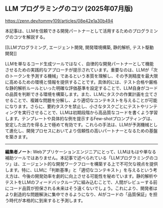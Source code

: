 ## LLM プログラミングのコツ (2025年07月版)

https://zenn.dev/tommy109/articles/08e42e1a30b494

本記事は、LLMを信頼できる開発パートナーとして活用するためのプログラミングのコツを解説する。

[[LLMプログラミング, エージェント開発, 開発環境構築, 静的解析, テスト駆動開発]]

LLMを単なるコード生成ツールではなく、自律的な開発パートナーとして機能させるための実践的なアプローチが提示されています。重要なのは、LLMが「次のトークンを予測する機械」であるという本質を理解し、その予測精度を最大限に高めるための環境と情報を提供することです。具体的には、テスト合格や厳格な静的解析ルールといった明確な評価基準を設定することで、LLM自身がコードの品質を判断できる環境を構築します。また、LLMにタスクの作業計画を立てさせることで、複雑な問題を分解し、より適切なコンテキストを与えることが可能になります。さらに、要約タスクを禁止し、小さなタスクごとにテストやリンティングを実行させることで、LLMは初期段階から高品質なコードを書くよう学習します。テンプレートや具体的な例を提示するFew-shotプロンプティングは、安定した出力を得る上で極めて有効です。これらの手法は、LLMが予測機械として進化し、開発プロセスにおいてより信頼性の高いパートナーとなるための基盤を築きます。

---

**編集者ノート**: Webアプリケーションエンジニアにとって、LLMはもはや単なる補助ツールではありません。本記事で述べられている「LLMプログラミングのコツ」は、エージェント的な開発ワークフローを構築する上で不可欠な視点を提供します。特に、LLMに「判断基準」と「適切なコンテキスト」を与えるという考え方は、今後の開発効率を劇的に向上させる可能性を秘めています。静的解析やテストをLLMのフィードバックループに組み込むことで、人間がレビューする前にコード品質が担保される未来はそう遠くないでしょう。これにより、開発者はより創造的な問題解決に集中できるようになり、AIがコードの「品質保証」を担う時代が本格的に到来すると予測します。
